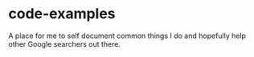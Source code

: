 # code-examples
A place for me to self document common things I do and hopefully help other Google searchers out there.
